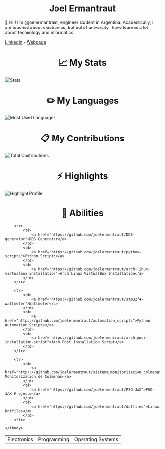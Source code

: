 <h1 align="center">Joel Ermantraut</h1>

👋 Hi!! I’m @joelermantraut, engineer student in Argentina. Academically, I am teached about electronics, but out of university I have learned a lot about technology and informatics.

[LinkedIn](https://www.linkedin.com/in/joelermantraut/) - [Webpage](https://joelermantraut.github.io/je)

<h1 align="center">📈 My Stats</h1>

![Stats](https://github-readme-stats.vercel.app/api?username=joelermantraut&show_icons=true)

<h1 align="center">✏️ My Languages</h1>

![Most Used Languages](https://github-readme-stats.vercel.app/api/top-langs?username=joelermantraut)

<h1 align="center">📋 My Contributions</h1>

![Total Contributions](https://github-readme-streak-stats.herokuapp.com/?user=zluvsand)

<h1 align="center">⚡ Highlights</h1>

![Highlight Profile](https://github-readme-stats.vercel.app/api/pin/?username=joelermantraut&repo=spotify-playlists-parser)

<h1 align="center">🔑 Abilities</h1>

<table>
    <tbody>
        <tr>
            <td>
                Electronics
            </td>
            <td>
                Programming
            </td>
            <td>
                Operating Systems
            </td>
        </tr>
        
        <tr>
            <td>
                <a href="https://github.com/joelermantraut/DDS-generator">DDS Generator</a>
            </td>
            <td>
                <a href="https://github.com/joelermantraut/python-scripts">Python Scripts</a>
            </td>
            <td>
                <a href="https://github.com/joelermantraut/arch-linux-virtualbox-installation">Arch Linux VirtualBox Installation</a>
            </td>
        </tr>
        
        <tr>
            <td>
                <a href="https://github.com/joelermantraut/stm32f4-wattmeter">Wattmeter</a>
            </td>
            <td>
                <a href="https://github.com/joelermantraut/automation_scripts">Python Automation Scripts</a>
            </td>
            <td>
                <a href="https://github.com/joelermantraut/arch-post-installation-script">Arch Post Installation Script</a>
            </td>
        </tr>
        
        <tr>
            <td>
                <a href="https://github.com/joelermantraut/sistema_monitorizacion_colmenas">Sistema Monitorizacion de Colmenas</a>
            </td>
            <td>
                <a href="https://github.com/joelermantraut/PSO-JAX">PSO-JAX Projects</a>
            </td>
            <td>
                <a href="https://github.com/joelermantraut/dotfiles">Linux Dotfiles</a>
            </td>
        </tr>
        
    </tbody>
</table>
